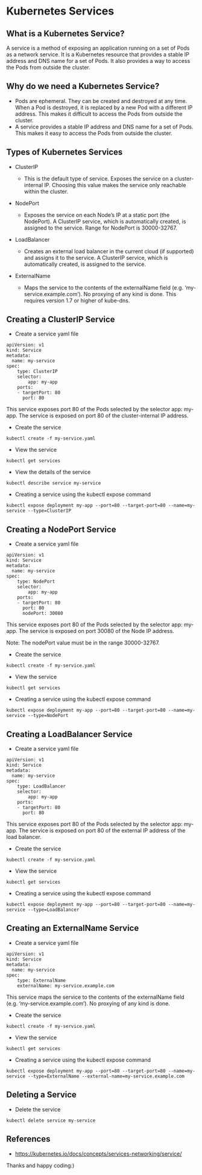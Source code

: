 # Kubernetes Services

## What is a Kubernetes Service?
A service is a method of exposing an application running on a set of Pods as a network service. It is a Kubernetes resource that provides a stable IP address and DNS name for a set of Pods. It also provides a way to access the Pods from outside the cluster.

## Why do we need a Kubernetes Service?
- Pods are ephemeral. They can be created and destroyed at any time. When a Pod is destroyed, it is replaced by a new Pod with a different IP address. This makes it difficult to access the Pods from outside the cluster.
- A service provides a stable IP address and DNS name for a set of Pods. This makes it easy to access the Pods from outside the cluster.

## Types of Kubernetes Services
- ClusterIP
    - This is the default type of service. Exposes the service on a cluster-internal IP. Choosing this value makes the service only reachable within the cluster.
- NodePort
    - Exposes the service on each Node’s IP at a static port (the NodePort). A ClusterIP service, which is automatically created, is assigned to the service. Range for NodePort is 30000-32767.

- LoadBalancer
    -  Creates an external load balancer in the current cloud (if supported) and assigns it to the service. A ClusterIP service, which is automatically created, is assigned to the service.

- ExternalName
    - Maps the service to the contents of the externalName field (e.g. ‘my-service.example.com’). No proxying of any kind is done. This requires version 1.7 or higher of kube-dns.

## Creating a ClusterIP Service
- Create a service yaml file
```
apiVersion: v1
kind: Service
metadata:
  name: my-service
spec:
    type: ClusterIP
    selector:
        app: my-app
    ports:
    - targetPort: 80
      port: 80
```
This service exposes port 80 of the Pods selected by the selector app: my-app. The service is exposed on port 80 of the cluster-internal IP address.

- Create the service
```
kubectl create -f my-service.yaml
```

- View the service
```
kubectl get services
```

- View the details of the service
```
kubectl describe service my-service
```

- Creating a service using the kubectl expose command
```
kubectl expose deployment my-app --port=80 --target-port=80 --name=my-service --type=ClusterIP
```

## Creating a NodePort Service
- Create a service yaml file
```
apiVersion: v1
kind: Service
metadata:
  name: my-service
spec:
    type: NodePort
    selector:
        app: my-app
    ports:
    - targetPort: 80
      port: 80
      nodePort: 30080
```
This service exposes port 80 of the Pods selected by the selector app: my-app. The service is exposed on port 30080 of the Node IP address.

Note: The nodePort value must be in the range 30000-32767.

- Create the service
```
kubectl create -f my-service.yaml
```

- View the service
```
kubectl get services
```

- Creating a service using the kubectl expose command
```
kubectl expose deployment my-app --port=80 --target-port=80 --name=my-service --type=NodePort
```

## Creating a LoadBalancer Service
- Create a service yaml file
```
apiVersion: v1
kind: Service
metadata:
  name: my-service
spec:
    type: LoadBalancer
    selector:
        app: my-app
    ports:
    - targetPort: 80
      port: 80
```

This service exposes port 80 of the Pods selected by the selector app: my-app. The service is exposed on port 80 of the external IP address of the load balancer.

- Create the service
```
kubectl create -f my-service.yaml
```

- View the service
```
kubectl get services
```
- Creating a service using the kubectl expose command
```
kubectl expose deployment my-app --port=80 --target-port=80 --name=my-service --type=LoadBalancer
```

## Creating an ExternalName Service
- Create a service yaml file
```
apiVersion: v1
kind: Service
metadata:
  name: my-service
spec:
    type: ExternalName
    externalName: my-service.example.com
```

This service maps the service to the contents of the externalName field (e.g. ‘my-service.example.com’). No proxying of any kind is done.

- Create the service
```
kubectl create -f my-service.yaml
```

- View the service
```
kubectl get services
```

- Creating a service using the kubectl expose command
```
kubectl expose deployment my-app --port=80 --target-port=80 --name=my-service --type=ExternalName --external-name=my-service.example.com
```

## Deleting a Service
- Delete the service
```
kubectl delete service my-service
```

## References
- https://kubernetes.io/docs/concepts/services-networking/service/


Thanks and happy coding:)

